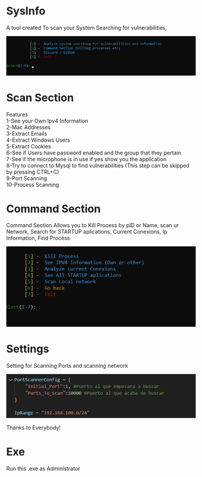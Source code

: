 # SysInfo
A tool created To scan your System Searching for vulnerabilities, 
 
![Alt text](image.png)

# Scan Section

Features<br>
1-See your Own Ipv4 Information<br>
2-Mac Addresses<br>
3-Extract Emails<br>
4-Extract Windows Users<br>
5-Extract Cookies<br>
6-See if Users have password enabled and the group that they pertain<br>
7-See if the microphone is in use if yes show you the application<br>
8-Try to connect to Mysql to find vulnerabilities (This step can be skipped by pressing CTRL+C)<br>
9-Port Scanning<br>
10-Process Scanning<br>

# Command Section

Command Section Allows you to Kill Process by pID or Name, scan ur Network, Search for STARTUP aplications, Current Conexions, Ip Information, Find Process

![Alt text](image-1.png)

# Settings

Setting for Scanning Ports and scanning network

![Alt text](image-2.png)

Thanks to Everybody!

# Exe
Run this .exe as Administrator